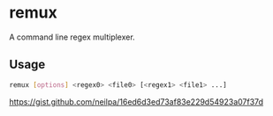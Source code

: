 # remux

A command line regex multiplexer.

## Usage

```sh
remux [options] <regex0> <file0> [<regex1> <file1> ...]
```

<https://gist.github.com/neilpa/16ed6d3ed73af83e229d54923a07f37d>
